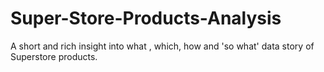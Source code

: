 # Super-Store-Products-Analysis
A short and rich insight into what , which,  how and 'so what' data story of Superstore products.
